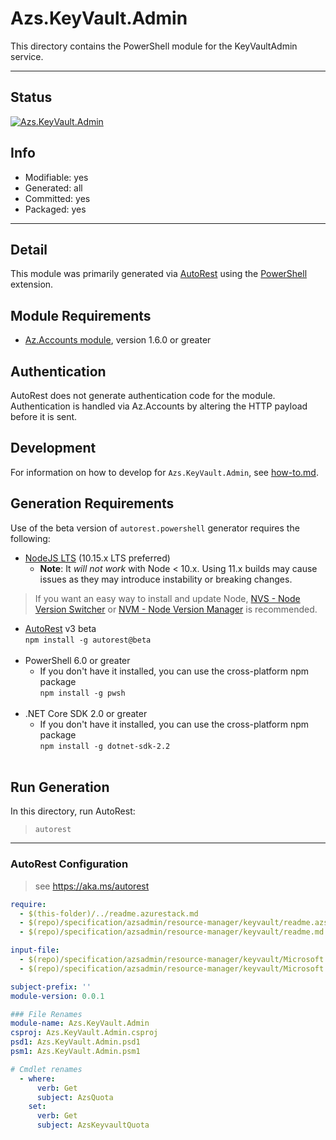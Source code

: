 <!-- region Generated -->
# Azs.KeyVault.Admin
This directory contains the PowerShell module for the KeyVaultAdmin service.

---
## Status
[![Azs.KeyVault.Admin](https://img.shields.io/powershellgallery/v/Azs.KeyVault.Admin.svg?style=flat-square&label=Azs.KeyVault.Admin "Azs.KeyVault.Admin")](https://www.powershellgallery.com/packages/Azs.KeyVault.Admin/)

## Info
- Modifiable: yes
- Generated: all
- Committed: yes
- Packaged: yes

---
## Detail
This module was primarily generated via [AutoRest](https://github.com/Azure/autorest) using the [PowerShell](https://github.com/Azure/autorest.powershell) extension.

## Module Requirements
- [Az.Accounts module](https://www.powershellgallery.com/packages/Az.Accounts/), version 1.6.0 or greater

## Authentication
AutoRest does not generate authentication code for the module. Authentication is handled via Az.Accounts by altering the HTTP payload before it is sent.

## Development
For information on how to develop for `Azs.KeyVault.Admin`, see [how-to.md](how-to.md).
<!-- endregion -->

## Generation Requirements
Use of the beta version of `autorest.powershell` generator requires the following:
- [NodeJS LTS](https://nodejs.org) (10.15.x LTS preferred)
  - **Note**: It *will not work* with Node < 10.x. Using 11.x builds may cause issues as they may introduce instability or breaking changes.
> If you want an easy way to install and update Node, [NVS - Node Version Switcher](../nodejs/installing-via-nvs.md) or [NVM - Node Version Manager](../nodejs/installing-via-nvm.md) is recommended.
- [AutoRest](https://aka.ms/autorest) v3 beta <br>`npm install -g autorest@beta`<br>&nbsp;
- PowerShell 6.0 or greater
  - If you don't have it installed, you can use the cross-platform npm package <br>`npm install -g pwsh`<br>&nbsp;
- .NET Core SDK 2.0 or greater
  - If you don't have it installed, you can use the cross-platform npm package <br>`npm install -g dotnet-sdk-2.2`<br>&nbsp;

## Run Generation
In this directory, run AutoRest:
> `autorest`

---
### AutoRest Configuration
> see https://aka.ms/autorest

``` yaml
require:
  - $(this-folder)/../readme.azurestack.md
  - $(repo)/specification/azsadmin/resource-manager/keyvault/readme.azsautogen.md
  - $(repo)/specification/azsadmin/resource-manager/keyvault/readme.md

input-file:
  - $(repo)/specification/azsadmin/resource-manager/keyvault/Microsoft.KeyVault.Admin/preview/2017-02-01-preview/KeyVault.json
  - $(repo)/specification/azsadmin/resource-manager/keyvault/Microsoft.KeyVault.Admin/preview/2017-02-01-preview/Quotas.json

subject-prefix: ''
module-version: 0.0.1

### File Renames
module-name: Azs.KeyVault.Admin
csproj: Azs.KeyVault.Admin.csproj
psd1: Azs.KeyVault.Admin.psd1
psm1: Azs.KeyVault.Admin.psm1

# Cmdlet renames
  - where:
      verb: Get
      subject: AzsQuota
    set:
      verb: Get
      subject: AzsKeyvaultQuota
